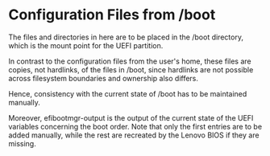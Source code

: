 Configuration Files from /boot
==============================

The files and directories in here are to be placed in the /boot
directory, which is the mount point for the UEFI partition.

In contrast to the configuration files from the user's home, these
files are copies, not hardlinks, of the files in /boot, since hardlinks
are not possible across filesystem boundaries and ownership also differs.

Hence, consistency with the current state of /boot has to be maintained
manually.

Moreover, efibootmgr-output is the output of the current state of the
UEFI variables concerning the boot order. Note that only the first entries
are to be added manually, while the rest are recreated by the Lenovo BIOS
if they are missing.
